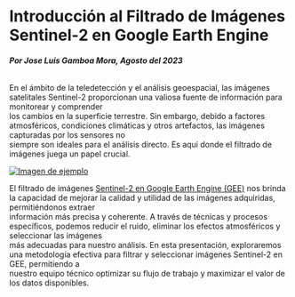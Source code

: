 # Introducción al Filtrado de Imágenes Sentinel-2 en Google Earth Engine 

###### **Por Jose Luis Gamboa Mora, Agosto del 2023**
En el ámbito de la teledetección y el análisis geoespacial, las imágenes satelitales Sentinel-2 proporcionan una valiosa fuente de información para monitorear y comprender  
los cambios en la superficie terrestre. Sin embargo, debido a factores atmosféricos, condiciones climáticas y otros artefactos, las imágenes capturadas por los sensores no  
siempre son ideales para el análisis directo. Es aquí donde el filtrado de imágenes juega un papel crucial.  

[![Imagen de ejemplo](https://i.ytimg.com/vi/Dqjtoj9AJak/maxresdefault.jpg)](https://www.bing.com/images/search?view=detailV2&ccid=yok61tSx&id=D9D5FE5E2A619A03D2DBE97D4EB4DCCDD7582810&thid=OIP.yok61tSxmAcQd11Vo9eVYAHaEK&mediaurl=https%3A%2F%2Fi.ytimg.com%2Fvi%2FDqjtoj9AJak%2Fmaxresdefault.jpg&cdnurl=https%3A%2F%2Fth.bing.com%2Fth%2Fid%2FR.ca893ad6d4b1980710775d55a3d79560%3Frik%3DEChY183ctE596Q%26pid%3DImgRaw%26r%3D0&exph=720&expw=1280&q=google+earth+engine&simid=608054119972682217&form=IRPRST&ck=07E0BF1490A8E1F4C2881F1845988C19&selectedindex=0&ajaxhist=0&ajaxserp=0&vt=0&sim=11)


El filtrado de imágenes [Sentinel-2  en Google Earth Engine (GEE)](https://developers.google.com/earth-engine/datasets/catalog/sentinel)
 nos brinda la capacidad de mejorar la calidad y utilidad de las imágenes adquiridas, permitiéndonos extraer  
información más precisa y coherente. A través de técnicas y procesos específicos, podemos reducir el ruido, eliminar los efectos atmosféricos y seleccionar las imágenes  
más adecuadas para nuestro análisis. En esta presentación, exploraremos una metodología efectiva para filtrar y seleccionar imágenes Sentinel-2 en GEE, permitiendo a  
nuestro equipo técnico optimizar su flujo de trabajo y maximizar el valor de los datos disponibles.
